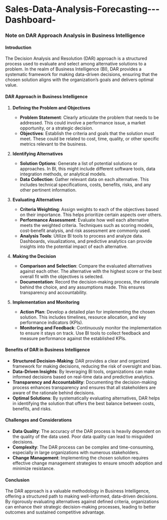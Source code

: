 # Sales-Data-Analysis-Forecasting---Dashboard-

### Note on DAR Approach Analysis in Business Intelligence

#### Introduction
The Decision Analysis and Resolution (DAR) approach is a structured process used to evaluate and select among alternative solutions to a problem. In the realm of Business Intelligence (BI), DAR provides a systematic framework for making data-driven decisions, ensuring that the chosen solution aligns with the organization’s goals and delivers optimal value.

#### DAR Approach in Business Intelligence

1. **Defining the Problem and Objectives**
   - **Problem Statement**: Clearly articulate the problem that needs to be addressed. This could involve a performance issue, a market opportunity, or a strategic decision.
   - **Objectives**: Establish the criteria and goals that the solution must meet. These could be related to cost, time, quality, or other specific metrics relevant to the business.

2. **Identifying Alternatives**
   - **Solution Options**: Generate a list of potential solutions or approaches. In BI, this might include different software tools, data integration methods, or analytical models.
   - **Data Collection**: Gather relevant data on each alternative. This includes technical specifications, costs, benefits, risks, and any other pertinent information.

3. **Evaluating Alternatives**
   - **Criteria Weighting**: Assign weights to each of the objectives based on their importance. This helps prioritize certain aspects over others.
   - **Performance Assessment**: Evaluate how well each alternative meets the weighted criteria. Techniques such as scoring models, cost-benefit analysis, and risk assessment are commonly used.
   - **Analysis Tools**: Utilize BI tools to process and analyze data. Dashboards, visualizations, and predictive analytics can provide insights into the potential impact of each alternative.

4. **Making the Decision**
   - **Comparison and Selection**: Compare the evaluated alternatives against each other. The alternative with the highest score or the best overall fit with the objectives is selected.
   - **Documentation**: Record the decision-making process, the rationale behind the choice, and any assumptions made. This ensures transparency and accountability.

5. **Implementation and Monitoring**
   - **Action Plan**: Develop a detailed plan for implementing the chosen solution. This includes timelines, resource allocation, and key performance indicators (KPIs).
   - **Monitoring and Feedback**: Continuously monitor the implementation to ensure it stays on track. Use BI tools to collect feedback and measure performance against the established KPIs.

#### Benefits of DAR in Business Intelligence
- **Structured Decision-Making**: DAR provides a clear and organized framework for making decisions, reducing the risk of oversight and bias.
- **Data-Driven Insights**: By leveraging BI tools, organizations can make informed decisions based on real-time data and predictive analytics.
- **Transparency and Accountability**: Documenting the decision-making process enhances transparency and ensures that all stakeholders are aware of the rationale behind decisions.
- **Optimal Solutions**: By systematically evaluating alternatives, DAR helps in identifying the solution that offers the best balance between costs, benefits, and risks.

#### Challenges and Considerations
- **Data Quality**: The accuracy of the DAR process is heavily dependent on the quality of the data used. Poor data quality can lead to misguided decisions.
- **Complexity**: The DAR process can be complex and time-consuming, especially in large organizations with numerous stakeholders.
- **Change Management**: Implementing the chosen solution requires effective change management strategies to ensure smooth adoption and minimize resistance.

#### Conclusion
The DAR approach is a valuable methodology in Business Intelligence, offering a structured path to making well-informed, data-driven decisions. By rigorously evaluating alternatives against defined criteria, organizations can enhance their strategic decision-making processes, leading to better outcomes and sustained competitive advantage.

